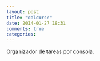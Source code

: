 ```yaml
---
layout: post
title: "calcurse"
date: 2014-01-27 18:31
comments: true
categories: 
---
```

Organizador de tareas por consola.

